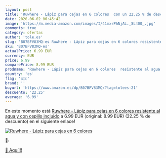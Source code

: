 ```yaml
---
layout: post
title: 'Ruwhere - Lápiz para cejas en 6 colores  con un 22.25 % de descuento'
date: 2020-06-02 06:45:42
image: 'https://m.media-amazon.com/images/I/41mxrPhNjAL._SL400_.jpg'
comments: true
category: ofertas
author: 'tole.es'
slug: 'B07BFV83MQ-es Ruwhere - Lápiz para cejas en 6 colores resistente al agua...'
sku: 'B07BFV83MQ-es'
actualPrice: 6.99 EUR
currency: EUR
price: 6.99
comparePrice: 8.99 EUR
prodname: 'Ruwhere - Lápiz para cejas en 6 colores  resistente al agua y con cepillo incluido'
country: 'es'
flag: '🇪🇸'
brand: ''
buyurl: 'https://www.amazon.es/dp/B07BFV83MQ/?tag=tolees-21'
descuento: '22.25'
average: '6.99'
---
```


En este momento está [Ruwhere - Lápiz para cejas en 6 colores  resistente al agua y con cepillo incluido](https://www.amazon.es/dp/B07BFV83MQ/?tag=tolees-21) a 6.99 EUR (original: 8.99 EUR) (22.25 %  de descuento) en el siguiente enlace!

[![Ruwhere - Lápiz para cejas en 6 colores ](https://m.media-amazon.com/images/I/41mxrPhNjAL._SL400_.jpg)](https://www.amazon.es/dp/B07BFV83MQ/?tag=tolees-21)

🔎:


[🛒 Aquí!!!](https://www.amazon.es/dp/B07BFV83MQ/?tag=tolees-21)
